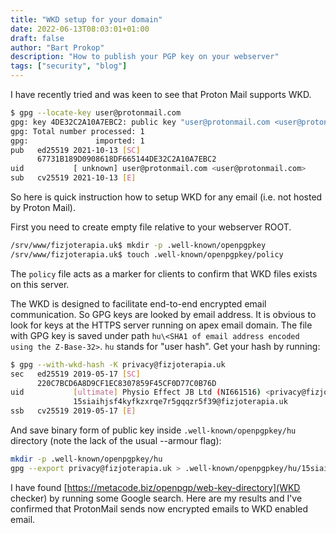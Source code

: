 ```yaml
---
title: "WKD setup for your domain"
date: 2022-06-13T08:03:01+01:00
draft: false
author: "Bart Prokop"
description: "How to publish your PGP key on your webserver"
tags: ["security", "blog"]
---
```


I have recently tried and was keen to see that Proton Mail supports WKD.

```bash
$ gpg --locate-key user@protonmail.com
gpg: key 4DE32C2A10A7EBC2: public key "user@protonmail.com <user@protonmail.com>" imported
gpg: Total number processed: 1
gpg:               imported: 1
pub   ed25519 2021-10-13 [SC]
      67731B189D0908618DF665144DE32C2A10A7EBC2
uid           [ unknown] user@protonmail.com <user@protonmail.com>
sub   cv25519 2021-10-13 [E]
```

So here is quick instruction how to setup WKD for any email (i.e. not hosted by Proton Mail).

First you need to create empty file relative to your webserver ROOT.

```bash
/srv/www/fizjoterapia.uk$ mkdir -p .well-known/openpgpkey
/srv/www/fizjoterapia.uk$ touch .well-known/openpgpkey/policy
```

The `policy` file acts as a marker for clients to confirm that WKD files exists on this server.

The WKD is designed to facilitate end-to-end encrypted email communication.
So GPG keys are looked by email address.
It is obvious to look for keys at the HTTPS server running on apex email domain.
The file with GPG key is saved under path `hu\<SHA1 of email address encoded using the Z-Base-32>`.
`hu` stands for "user hash".
Get your hash by running:

```bash
$ gpg --with-wkd-hash -K privacy@fizjoterapia.uk
sec   ed25519 2019-05-17 [SC]
      220C7BCD6A8D9CF1EC8307859F45CF0D77C0B76D
uid           [ultimate] Physio Effect JB Ltd (NI661516) <privacy@fizjoterapia.uk>
              15siaihjsf4kyfkzxrqe7r5gqqzr5f39@fizjoterapia.uk
ssb   cv25519 2019-05-17 [E]
```

And save binary form of public key inside `.well-known/openpgpkey/hu` directory (note the lack of the usual --armour flag):

```bash
mkdir -p .well-known/openpgpkey/hu
gpg --export privacy@fizjoterapia.uk > .well-known/openpgpkey/hu/15siaihjsf4kyfkzxrqe7r5gqqzr5f39
```

I have found [https://metacode.biz/openpgp/web-key-directory](WKD checker) by running some Google search.
Here are my results and I've confirmed that ProtonMail sends now encrypted emails to WKD enabled email.
